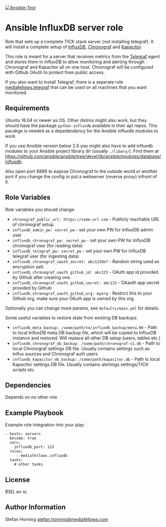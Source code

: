 [![Ansible-Test](https://github.com/mediafellows/ansible-role-influxdb/workflows/Ansible-Test/badge.svg)](https://github.com/mediafellows/ansible-role-influxdb/actions?query=workflow%3AAnsible-Test)

# Ansible InfluxDB server role

Role that sets up a complete TICK stack server (not installing telegraf). It will install a complete setup
of [InfluxDB](https://www.influxdata.com/time-series-platform/influxdb/), [Chronograf](https://www.influxdata.com/time-series-platform/chronograf/) and [Kapacitor](https://www.influxdata.com/time-series-platform/kapacitor/).

This role is meant for a server that receives metrics from the [Telegraf](https://www.influxdata.com/time-series-platform/telegraf/) agent and stores them in InfluxDB to allow monitoring and alerting
through Chronograf and Kapacitor all on one host. Chronograf will be configured with Github OAuth to protect from public access.

If you also want to install Telegraf, there is a seperate role [mediafellows.telegraf](https://github.com/mediafellows/ansible-role-telegraf) that can be used on all machines that you want monitored.

## Requirements

Ubuntu 16.04 or newer as OS. Other distros might also work, but they should have the package `python-influxdb` available in their apt repos.
This pacakge is needed as a depedendency for the Ansible influxdb modules to work.

If you use Ansible version below 2.6 you might also have to add influxdb modules to your Ansible project library dir (usually `./libary/`).
Find them at https://github.com/ansible/ansible/tree/devel/lib/ansible/modules/database/influxdb

Also open port 8888 to expose Chronograf to the outside world or another port if you change the config or put a webserver (reverse proxy) infront of it.

## Role Variables

Role variables you should change:

- `chronograf_public_url: https://some-url.com` - Publicly reachable URL of chronograf setup.
- `influxdb_admin_pw: secret_pw` - set your own PW for InfluxDB admin user
- `influxdb_chronograf_pw: secret_pw` - set your own PW for InfluxDB chronograf user (for reading data)
- `influxdb_telegraf_pw: secret_pw` - set your own PW for InfluxDB telegraf user (for ingesting data)
- `influxdb_chronograf_oauth_secret: abc123def` - Random string used as encryption salt.
- `influxdb_chronograf_oauth_github_id: abc123` - OAuth app id provided by Github after creating one.
- `influxdb_chronograf_oauth_github_secret: abc123` -  OAauth app secret provided by Github
- `influxdb_chronograf_oauth_github_org: myorg` - Restrict this to your Github org, make sure your OAuth app is owned by this org.

Optionally you can change more params, see `defaults/main.yml` for details.

Some useful variables to restore state from existing DB backups:

- `influxdb_meta_backup: /some/path/to/influxdb_backup/meta.00` - Path to local InfluxDB meta DB backup file, which will be copied to InfluxDB instance and restored. Will replace all other DB setup (users, tables etc.)
- `influxdb_chronograf_db_backup: /some/path/chronograf-v1.db` - Path to local Chronograf settings DB file. Usually contains settings such as Influx sources and Chronograf auth users
- `influxdb_kapacitor_db_backup: /some/path/kapacitor.db` - Path to local Kapacitor settings DB file. Usually contains alertings settings/TICK scripts etc.

## Dependencies

Depends on no other role

## Example Playbook

Example role integration into your play:

    - hosts: servers
      become: true
      vars:
        influxdb_port: 123
      roles:
         - mediafellows.influxdb
      tasks:
        # other tasks

## License

BSD, as-is.

## Author Information

Stefan Horning <stefan.horning@mediafellows.com>
